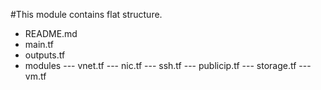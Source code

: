 #This module contains flat structure.

- README.md
- main.tf
- outputs.tf
- modules
--- vnet.tf
--- nic.tf
--- ssh.tf
--- publicip.tf
--- storage.tf
--- vm.tf